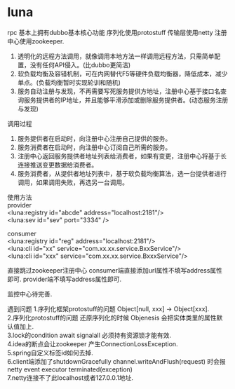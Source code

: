 # luna
rpc
基本上拥有dubbo基本核心功能 序列化使用protostuff 传输层使用netty 注册中心使用zookeeper.
1. 透明化的远程方法调用，就像调用本地方法一样调用远程方法，只需简单配置，没有任何API侵入。(比dubbo更简洁)
2. 软负载均衡及容错机制，可在内网替代F5等硬件负载均衡器，降低成本，减少单点。(负载均衡暂时实现轮训和随机)
3. 服务自动注册与发现，不再需要写死服务提供方地址，注册中心基于接口名查询服务提供者的IP地址，并且能够平滑添加或删除服务提供者。(动态服务注册与发现)

调用过程
1. 服务提供者在启动时，向注册中心注册自己提供的服务。
2. 服务消费者在启动时，向注册中心订阅自己所需的服务。
3. 注册中心返回服务提供者地址列表给消费者，如果有变更，注册中心将基于长连接推送变更数据给消费者。
4. 服务消费者，从提供者地址列表中，基于软负载均衡算法，选一台提供者进行调用，如果调用失败，再选另一台调用。

使用方法<br/>
provider<br/>
<luna:registry id="abcde" address="localhost:2181"/><!--注册中心zookeeper地址--><br/>
<luna:sev id="sev" port="3334" /><!--服务端暴露地址--><br/>

consumer<br/>
<luna:registry id="reg" address="localhost:2181"/><!--注册中心zookeeper地址--><br/>
<luna:cli id="xx" service="com.xx.xx.service.BxxService"/><!--service1路径名称--><br/>
<luna:cli id="xxx" service="com.xx.xx.service.BxxxService"/><!--service2路径名称--><br/>

直接跳过zookeeper注册中心
consumer端直接添加url属性不填写address属性即可.
provider端不填写address属性即可.

监控中心待完善.

遇到问题
1.序列化框架protostuff的问题 Object[null, xxx] -> Object[xxx].<br/>
2.序列化protostuff的问题 还原序列化的时候 Objenesis 会把实体类里的属性默认值加上.<br/>
3.lock的condition await signalall 必须持有资源锁才能有效.<br/>
4.idea的断点会让zookeeper 产生ConnectionLossException.<br/>
5.spring自定义标签id如何去掉.<br/>
6.client端添加了shutdownGracefully channel.writeAndFlush(request) 时会报 netty event executor terminated(exception)<br/>
7.netty连接不了此localhost或者127.0.0.1地址.
